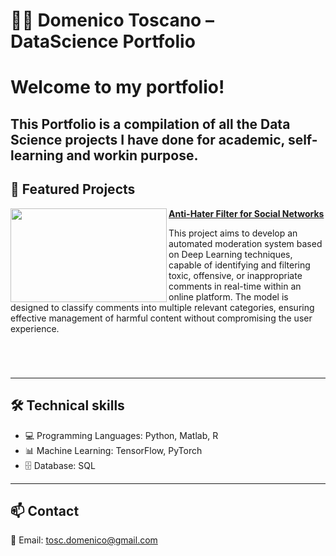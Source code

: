 # 👨‍💻 Domenico Toscano – DataScience Portfolio

# Welcome to my portfolio! 

This Portfolio is a compilation of all the Data Science projects I have done for academic, self-learning and workin purpose. 
---

## 🚀 Featured Projects
<img align="left" width="250" height="150" src="https://github.com/ToscDom/ToscDom/Hater-socialNetwork.png"> **[Anti-Hater Filter for Social Networks](https://github.com/ToscDom/Anti-Hater-Filter-for-Social-Networks)**

This project aims to develop an automated moderation system based on Deep Learning techniques, capable of identifying and filtering toxic, offensive, or inappropriate comments in real-time within an online platform. The model is designed to classify comments into multiple relevant categories, ensuring effective management of harmful content without compromising the user experience.

#


<br />

---
## 🛠️ Technical skills
- 💻 Programming Languages: Python, Matlab, R
- 📊 Machine Learning: TensorFlow, PyTorch
- 🗄️ Database: SQL

---

## 📫 Contact
📧 Email: [tosc.domenico@gmail.com](mailto:tosc.domenico@gmail.com)   

